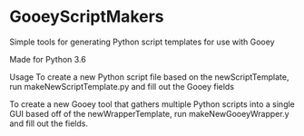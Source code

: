 # GooeyScriptMakers
Simple tools for generating Python script templates for use with Gooey

Made for Python 3.6

Usage
To create a new Python script file based on the newScriptTemplate, run makeNewScriptTemplate.py and fill out the Gooey fields

To create a new Gooey tool that gathers multiple Python scripts into a single GUI based off of the newWrapperTemplate, run makeNewGooeyWrapper.y and fill out the fields.
